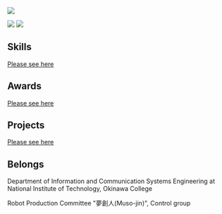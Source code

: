 ![](http://github-profile-summary-cards.vercel.app/api/cards/profile-details?username=wassy310&theme=dracula)
<!-- ![](http://github-profile-summary-cards.vercel.app/api/cards/repos-per-language?username=wassy310&theme=dracula) -->
![](http://github-profile-summary-cards.vercel.app/api/cards/most-commit-language?username=wassy310&theme=dracula)
![](http://github-profile-summary-cards.vercel.app/api/cards/stats?username=wassy310&theme=dracula)
<!-- ![](http://github-profile-summary-cards.vercel.app/api/cards/productive-time?username=wassy310&theme=dracula&utcOffset=8) -->

## Skills
[Please see here](https://github.com/wassy310/wassy310/blob/main/SKILL.md)

## Awards
[Please see here](https://github.com/wassy310/wassy310/blob/main/AWARDS.md)

## Projects
[Please see here](https://github.com/wassy310/wassy310/blob/main/PROJECT.md)

## Belongs
Department of Information and Communication Systems Engineering at National Institute of Technology, Okinawa College

Robot Production Committee "夢創人(Muso-jin)", Control group
